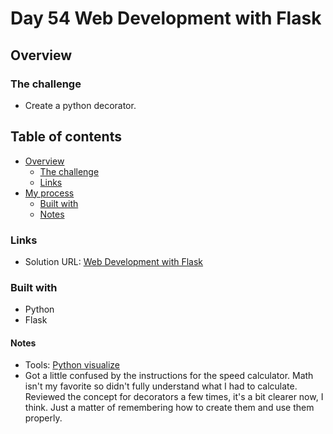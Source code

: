 # Day 54 Web Development with Flask

## Overview

### The challenge

- Create a python decorator.

## Table of contents

- [Overview](#overview)
  - [The challenge](#the-challenge)
  - [Links](#links)
- [My process](#my-process)
  - [Built with](#built-with)
  - [Notes](#notes)

### Links

- Solution URL: [Web Development with Flask](https://github.com/Mikerniker/100_Days_of_Python/tree/main/Day54)

### Built with

- Python
- Flask


#### Notes
- Tools:
[Python visualize](https://pythontutor.com/visualize.html#mode=edit)
- Got a little confused by the instructions for the speed calculator. Math isn't my favorite so didn't fully understand what I had to calculate. Reviewed the concept for decorators a few times, it's a bit clearer now, I think. Just a matter of remembering how to create them and use them properly. 

